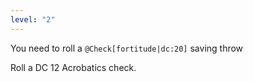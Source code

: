 ```yaml
---
level: "2"
---
```


You need to roll a `@Check[fortitude|dc:20]` saving throw

Roll a DC 12 Acrobatics check.